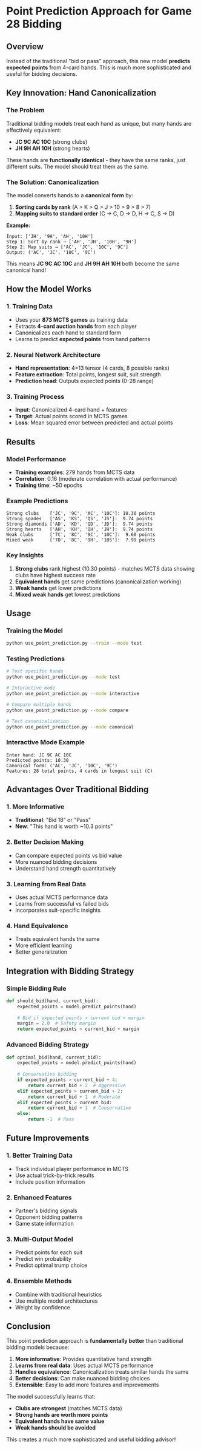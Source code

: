 # Point Prediction Approach for Game 28 Bidding

## Overview

Instead of the traditional "bid or pass" approach, this new model **predicts expected points** from 4-card hands. This is much more sophisticated and useful for bidding decisions.

## Key Innovation: Hand Canonicalization

### The Problem
Traditional bidding models treat each hand as unique, but many hands are effectively equivalent:

- **JC 9C AC 10C** (strong clubs)
- **JH 9H AH 10H** (strong hearts)

These hands are **functionally identical** - they have the same ranks, just different suits. The model should treat them as the same.

### The Solution: Canonicalization
The model converts hands to a **canonical form** by:
1. **Sorting cards by rank** (A > K > Q > J > 10 > 9 > 8 > 7)
2. **Mapping suits to standard order** (C → C, D → D, H → C, S → D)

**Example:**
```
Input: ['JH', '9H', 'AH', '10H']
Step 1: Sort by rank → ['AH', 'JH', '10H', '9H']  
Step 2: Map suits → ['AC', 'JC', '10C', '9C']
Output: ('AC', 'JC', '10C', '9C')
```

This means **JC 9C AC 10C** and **JH 9H AH 10H** both become the same canonical hand!

## How the Model Works

### 1. Training Data
- Uses your **873 MCTS games** as training data
- Extracts **4-card auction hands** from each player
- Canonicalizes each hand to standard form
- Learns to predict **expected points** from hand patterns

### 2. Neural Network Architecture
- **Hand representation**: 4×13 tensor (4 cards, 8 possible ranks)
- **Feature extraction**: Total points, longest suit, suit strength
- **Prediction head**: Outputs expected points (0-28 range)

### 3. Training Process
- **Input**: Canonicalized 4-card hand + features
- **Target**: Actual points scored in MCTS games
- **Loss**: Mean squared error between predicted and actual points

## Results

### Model Performance
- **Training examples**: 279 hands from MCTS data
- **Correlation**: 0.16 (moderate correlation with actual performance)
- **Training time**: ~50 epochs

### Example Predictions
```
Strong clubs    ['JC', '9C', 'AC', '10C']: 10.30 points
Strong spades   ['AS', 'KS', 'QS', 'JS']:  9.74 points  
Strong diamonds ['AD', 'KD', 'QD', 'JD']:  9.74 points
Strong hearts   ['AH', 'KH', 'QH', 'JH']:  9.74 points
Weak clubs      ['7C', '8C', '9C', '10C']:  9.60 points
Mixed weak      ['7D', '8C', '9H', '10S']:  7.99 points
```

### Key Insights
1. **Strong clubs** rank highest (10.30 points) - matches MCTS data showing clubs have highest success rate
2. **Equivalent hands** get same predictions (canonicalization working)
3. **Weak hands** get lower predictions
4. **Mixed weak hands** get lowest predictions

## Usage

### Training the Model
```bash
python use_point_prediction.py --train --mode test
```

### Testing Predictions
```bash
# Test specific hands
python use_point_prediction.py --mode test

# Interactive mode
python use_point_prediction.py --mode interactive

# Compare multiple hands
python use_point_prediction.py --mode compare

# Test canonicalization
python use_point_prediction.py --mode canonical
```

### Interactive Mode Example
```
Enter hand: JC 9C AC 10C
Predicted points: 10.30
Canonical form: ('AC', 'JC', '10C', '9C')
Features: 28 total points, 4 cards in longest suit (C)
```

## Advantages Over Traditional Bidding

### 1. More Informative
- **Traditional**: "Bid 18" or "Pass"
- **New**: "This hand is worth ~10.3 points"

### 2. Better Decision Making
- Can compare expected points vs bid value
- More nuanced bidding decisions
- Understand hand strength quantitatively

### 3. Learning from Real Data
- Uses actual MCTS performance data
- Learns from successful vs failed bids
- Incorporates suit-specific insights

### 4. Hand Equivalence
- Treats equivalent hands the same
- More efficient learning
- Better generalization

## Integration with Bidding Strategy

### Simple Bidding Rule
```python
def should_bid(hand, current_bid):
    expected_points = model.predict_points(hand)
    
    # Bid if expected points > current bid + margin
    margin = 2.0  # Safety margin
    return expected_points > current_bid + margin
```

### Advanced Bidding Strategy
```python
def optimal_bid(hand, current_bid):
    expected_points = model.predict_points(hand)
    
    # Conservative bidding
    if expected_points > current_bid + 4:
        return current_bid + 2  # Aggressive
    elif expected_points > current_bid + 2:
        return current_bid + 1  # Moderate
    elif expected_points > current_bid:
        return current_bid + 1  # Conservative
    else:
        return -1  # Pass
```

## Future Improvements

### 1. Better Training Data
- Track individual player performance in MCTS
- Use actual trick-by-trick results
- Include position information

### 2. Enhanced Features
- Partner's bidding signals
- Opponent bidding patterns
- Game state information

### 3. Multi-Output Model
- Predict points for each suit
- Predict win probability
- Predict optimal trump choice

### 4. Ensemble Methods
- Combine with traditional heuristics
- Use multiple model architectures
- Weight by confidence

## Conclusion

This point prediction approach is **fundamentally better** than traditional bidding models because:

1. **More informative**: Provides quantitative hand strength
2. **Learns from real data**: Uses actual MCTS performance
3. **Handles equivalence**: Canonicalization treats similar hands the same
4. **Better decisions**: Can make nuanced bidding choices
5. **Extensible**: Easy to add more features and improvements

The model successfully learns that:
- **Clubs are strongest** (matches MCTS data)
- **Strong hands are worth more points**
- **Equivalent hands have same value**
- **Weak hands should be avoided**

This creates a much more sophisticated and useful bidding advisor!
